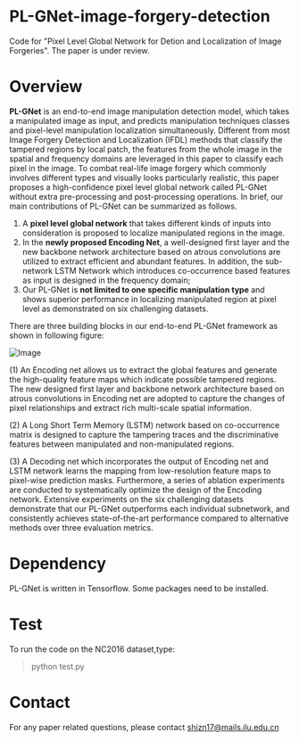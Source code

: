 # PL-GNet-image-forgery-detection
Code for "Pixel Level Global Network for Detion and Localization of Image Forgeries". The paper is under review.

# Overview
**PL-GNet** is an end-to-end image manipulation detection model, which takes a manipulated image as input, and predicts manipulation techniques classes and pixel-level manipulation localization simultaneously. Different from most Image Forgery Detection and Localization (IFDL) methods that classify the tampered regions by local patch, the features from the whole image in the spatial and frequency domains are leveraged in this paper to classify each pixel in the image. To combat real-life image forgery which commonly involves different types and visually looks particularly realistic, this paper proposes a high-confidence pixel level global network called PL-GNet without extra pre-processing and post-processing operations. In brief, our main contributions of PL-GNet can be summarized as follows.

1.	 A **pixel level global network** that takes different kinds of inputs into consideration is proposed to localize manipulated regions in the image. 
2.	 In the **newly proposed Encoding Net**, a well-designed first layer and the new backbone network architecture based on atrous convolutions are utilized to extract efficient and abundant features. In addition, the sub-network LSTM Network which introduces co-occurrence based features as input is designed in the frequency domain;
3.	 Our PL-GNet is **not limited to one specific manipulation type** and shows superior performance in localizing manipulated region at pixel level as demonstrated on six challenging datasets. 


There are three building blocks in our end-to-end PL-GNet framework as shown in following figure: 

![Image](https://github.com/znshi/PL-GNet-image-forgery-detection/blob/main/architecture.png)

(1) An Encoding net allows us to extract the global features and generate the high-quality feature maps which indicate possible tampered regions. The new designed first layer and backbone network architecture based on atrous convolutions in Encoding net are adopted to capture the changes of pixel relationships and extract rich multi-scale spatial information. 

(2) A Long Short Term Memory (LSTM) network based on co-occurrence matrix is designed to capture the tampering traces and the discriminative features between manipulated and non-manipulated regions. 

(3) A Decoding net which incorporates the output of Encoding net and LSTM network learns the mapping from low-resolution feature maps to pixel-wise prediction masks. Furthermore, a series of ablation experiments are conducted to systematically optimize the design of the Encoding network. Extensive experiments on the six challenging datasets demonstrate that our PL-GNet outperforms each individual subnetwork, and consistently achieves state-of-the-art performance compared to alternative methods over three evaluation metrics. 

# Dependency
PL-GNet is written in Tensorflow. Some packages need to be installed.


# Test
To run the code on the NC2016 dataset,type:

> python test.py
 
 
# Contact
For any paper related questions, please contact shizn17@mails.jlu.edu.cn
